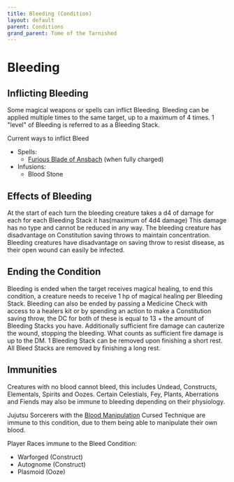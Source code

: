 ```yaml
---
title: Bleeding (Condition)
layout: default
parent: Conditions
grand_parent: Tome of the Tarnished
---
```

# Bleeding 
## Inflicting Bleeding
Some magical weapons or spells can inflict Bleeding. Bleeding can be applied multiple times to the same target, up to a maximum of 4 times. 1 "level" of Bleeding is referred to as a Bleeding Stack.

Current ways to inflict Bleed
- Spells:
	- [Furious Blade of Ansbach]({{site.baseurl}}/Tome%20of%20the%20Tarnished/Principa%20Incantare/#3-furious-blade-of-ansbach) (when fully charged)
- Infusions:
	- Blood Stone

## Effects of Bleeding
At the start of each turn the bleeding creature takes a d4 of damage for each for each Bleeding Stack it has(maximum of 4d4 damage) This damage has no type and cannot be reduced in any way. The bleeding creature has disadvantage on Constitution saving throws to maintain concentration. Bleeding creatures have disadvantage on saving throw to resist disease, as their open wound can easily be infected.

## Ending the Condition
Bleeding is ended when the target receives magical healing, to end this condition, a creature needs to receive 1 hp of magical healing per Bleeding Stack. Bleeding can also be ended by passing a Medicine Check with access to a healers kit or by spending an action to make a Constitution saving throw, the DC for both of these is equal to 13 + the amount of Bleeding Stacks you have. Additionally sufficient fire damage can cauterize the wound, stopping the bleeding. What counts as sufficient fire damage is up to the DM. 1 Bleeding Stack can be removed upon finishing a short rest. All Bleed Stacks are removed by finishing a long rest.

## Immunities
Creatures with no blood cannot bleed, this includes Undead, Constructs, Elementals, Spirits and Oozes. Certain Celestials, Fey, Plants, Aberrations and Fiends may also be immune to bleeding depending on their physiology.

Jujutsu Sorcerers with the [Blood Manipulation]({{site.baseurl}}/Gojo's%20Guide%20to%20Cursing/subclasses/Cursed%20Techniques/Blood%20Manipulation) Cursed Technique are immune to this condition, due to them being able to manipulate their own blood.

Player Races immune to the Bleed Condition:
- Warforged (Construct)
- Autognome (Construct)
- Plasmoid (Ooze)